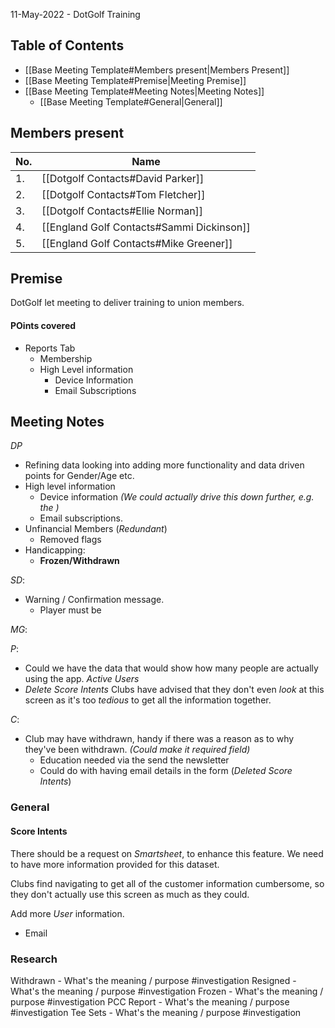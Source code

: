 11-May-2022 - DotGolf Training

## Table of Contents 
- [[Base Meeting Template#Members present|Members Present]]
- [[Base Meeting Template#Premise|Meeting Premise]]
- [[Base Meeting Template#Meeting Notes|Meeting Notes]]
	- [[Base Meeting Template#General|General]]


## Members present
| No.  | Name | 
| ----  | ----- |
| 1.  | [[Dotgolf Contacts#David Parker]] | 
| 2.  | [[Dotgolf Contacts#Tom Fletcher]] | 
| 3.  | [[Dotgolf Contacts#Ellie Norman]] | 
| 4.  | [[England Golf Contacts#Sammi Dickinson]] | 
| 5.  | [[England Golf Contacts#Mike Greener]] | 


## Premise
DotGolf let meeting to deliver training to union members.

#### POints covered
- Reports Tab
	- Membership 
	-  High Level information
		- Device Information
		- Email Subscriptions

## Meeting Notes

_DP_
- Refining data looking into adding more functionality and data driven points for Gender/Age etc.  
- High level information
	- Device information _(We could actually drive this down further, e.g. the )_
	- Email subscriptions.
- Unfinancial Members (_Redundant_)
	- Removed flags
- Handicapping:
	- **Frozen/Withdrawn**

_SD_:
- Warning / Confirmation message.
	- Player must be 

_MG_:

_P_:
- Could we have the data that would show how many people are actually using the app. _Active Users_
- _Delete Score Intents_ Clubs have advised that they don't even _look_ at this screen as it's too _tedious_ to get all the information together. 

_C_: 
- Club may have withdrawn, handy if there was a reason as to why they've been withdrawn. _(Could make it required field)_
	- Education needed via the send the newsletter
	- Could do with having email details in the form (_Deleted Score Intents_)

### General
#### Score Intents
There should be a request on _Smartsheet_, to enhance this feature. We need to have more information provided for this dataset.

Clubs find navigating to get all of the customer information cumbersome, so they don't actually use this screen as much as they could.

Add more _User_ information.
- Email


### Research
Withdrawn - What's the meaning / purpose #investigation 
Resigned - What's the meaning / purpose #investigation 
Frozen - What's the meaning / purpose #investigation 
PCC Report - What's the meaning / purpose #investigation 
Tee Sets - What's the meaning / purpose #investigation 